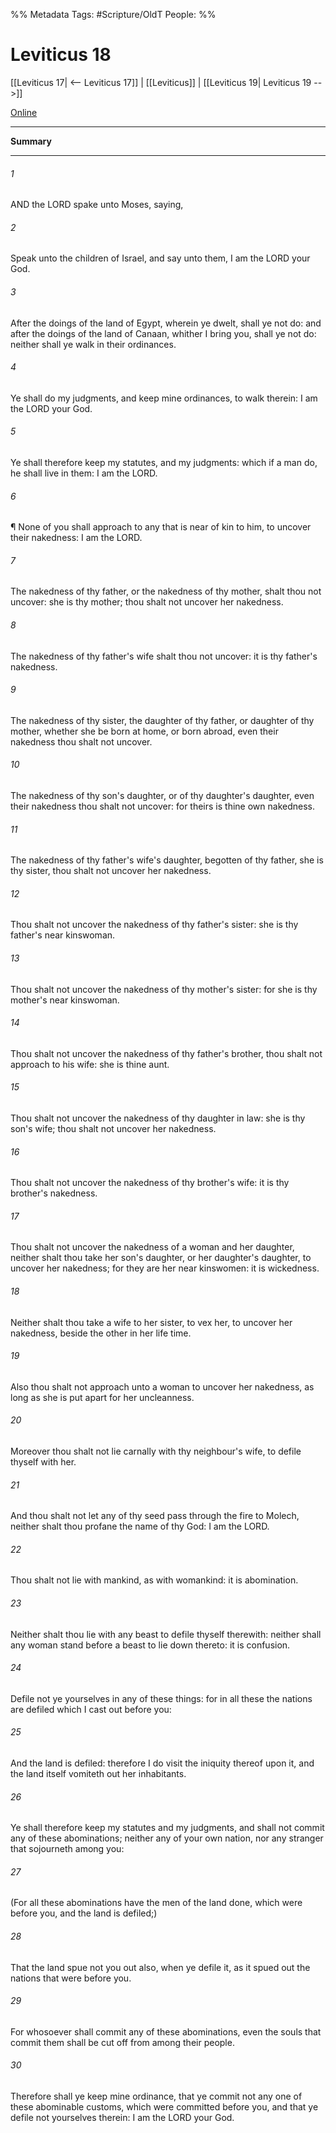 

%% Metadata
Tags: #Scripture/OldT
People: 
%%
# Leviticus 18
[[Leviticus 17| <-- Leviticus 17]] | [[Leviticus]] | [[Leviticus 19| Leviticus 19 -->]]

[Online](https://churchofjesuschrist.org/study/scriptures/ot/lev/18?lang=eng)

---
__Summary__



---

###### 1
AND the LORD spake unto Moses, saying,
###### 2
Speak unto the children of Israel, and say unto them, I am the LORD your God.
###### 3
After the doings of the land of Egypt, wherein ye dwelt, shall ye not do: and after the doings of the land of Canaan, whither I bring you, shall ye not do: neither shall ye walk in their ordinances.
###### 4
Ye shall do my judgments, and keep mine ordinances, to walk therein: I am the LORD your God.
###### 5
Ye shall therefore keep my statutes, and my judgments: which if a man do, he shall live in them: I am the LORD.
###### 6
¶ None of you shall approach to any that is near of kin to him, to uncover their nakedness: I am the LORD.
###### 7
The nakedness of thy father, or the nakedness of thy mother, shalt thou not uncover: she is thy mother; thou shalt not uncover her nakedness.
###### 8
The nakedness of thy father's wife shalt thou not uncover: it is thy father's nakedness.
###### 9
The nakedness of thy sister, the daughter of thy father, or daughter of thy mother, whether she be born at home, or born abroad, even their nakedness thou shalt not uncover.
###### 10
The nakedness of thy son's daughter, or of thy daughter's daughter, even their nakedness thou shalt not uncover: for theirs is thine own nakedness.
###### 11
The nakedness of thy father's wife's daughter, begotten of thy father, she is thy sister, thou shalt not uncover her nakedness.
###### 12
Thou shalt not uncover the nakedness of thy father's sister: she is thy father's near kinswoman.
###### 13
Thou shalt not uncover the nakedness of thy mother's sister: for she is thy mother's near kinswoman.
###### 14
Thou shalt not uncover the nakedness of thy father's brother, thou shalt not approach to his wife: she is thine aunt.
###### 15
Thou shalt not uncover the nakedness of thy daughter in law: she is thy son's wife; thou shalt not uncover her nakedness.
###### 16
Thou shalt not uncover the nakedness of thy brother's wife: it is thy brother's nakedness.
###### 17
Thou shalt not uncover the nakedness of a woman and her daughter, neither shalt thou take her son's daughter, or her daughter's daughter, to uncover her nakedness; for they are her near kinswomen: it is wickedness.
###### 18
Neither shalt thou take a wife to her sister, to vex her, to uncover her nakedness, beside the other in her life time.
###### 19
Also thou shalt not approach unto a woman to uncover her nakedness, as long as she is put apart for her uncleanness.
###### 20
Moreover thou shalt not lie carnally with thy neighbour's wife, to defile thyself with her.
###### 21
And thou shalt not let any of thy seed pass through the fire to Molech, neither shalt thou profane the name of thy God: I am the LORD.
###### 22
Thou shalt not lie with mankind, as with womankind: it is abomination.
###### 23
Neither shalt thou lie with any beast to defile thyself therewith: neither shall any woman stand before a beast to lie down thereto: it is confusion.
###### 24
Defile not ye yourselves in any of these things: for in all these the nations are defiled which I cast out before you:
###### 25
And the land is defiled: therefore I do visit the iniquity thereof upon it, and the land itself vomiteth out her inhabitants.
###### 26
Ye shall therefore keep my statutes and my judgments, and shall not commit any of these abominations; neither any of your own nation, nor any stranger that sojourneth among you:
###### 27
(For all these abominations have the men of the land done, which were before you, and the land is defiled;)
###### 28
That the land spue not you out also, when ye defile it, as it spued out the nations that were before you.
###### 29
For whosoever shall commit any of these abominations, even the souls that commit them shall be cut off from among their people.
###### 30
Therefore shall ye keep mine ordinance, that ye commit not any one of these abominable customs, which were committed before you, and that ye defile not yourselves therein: I am the LORD your God.



